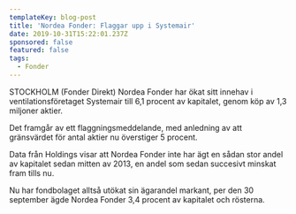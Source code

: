 ```yaml
---
templateKey: blog-post
title: 'Nordea Fonder: Flaggar upp i Systemair'
date: 2019-10-31T15:22:01.237Z
sponsored: false
featured: false
tags:
  - Fonder
---
```

STOCKHOLM (Fonder Direkt) Nordea Fonder har ökat sitt innehav i ventilationsföretaget Systemair till 6,1 procent av kapitalet, genom köp av 1,3 miljoner aktier.

Det framgår av ett flaggningsmeddelande, med anledning av att gränsvärdet för antal aktier nu överstiger 5 procent.

Data från Holdings visar att Nordea Fonder inte har ägt en sådan stor andel av kapitalet sedan mitten av 2013, en andel som sedan succesivt minskat fram tills nu.

Nu har fondbolaget alltså utökat sin ägarandel markant, per den 30 september ägde Nordea Fonder 3,4 procent av kapitalet och rösterna.
